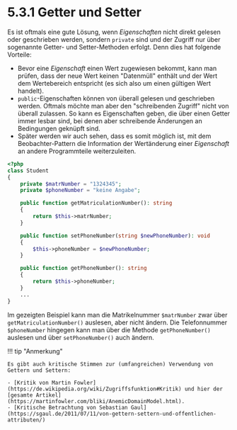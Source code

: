 # 5.3.1 Getter und Setter

Es ist oftmals eine gute Lösung, wenn *Eigenschaften* nicht direkt gelesen oder geschrieben werden, sondern `private` sind und der Zugriff nur über sogenannte Getter- und Setter-Methoden erfolgt. Denn dies hat folgende Vorteile:

- Bevor eine *Eigenschaft* einen Wert zugewiesen bekommt, kann man prüfen, dass der neue Wert keinen "Datenmüll" enthält und der Wert dem Wertebereich entspricht (es sich also um einen gültigen Wert handelt).
- `public`-Eigenschaften können von überall gelesen und geschrieben werden. Oftmals möchte man aber den "schreibenden Zugriff" nicht von überall zulassen. So kann es Eigenschaften geben, die über einen Getter immer lesbar sind, bei denen aber schreibende Änderungen an Bedingungen geknüpft sind.
- Später werden wir auch sehen, dass es somit möglich ist, mit dem Beobachter-Pattern die Information der Wertänderung einer *Eigenschaft* an andere Programmteile weiterzuleiten.

```php linenums="1"
<?php
class Student
{
    private $matrNumber = "1324345";      
    private $phoneNumber = "keine Angabe"; 

    public function getMatriculationNumber(): string
    {
        return $this->matrNumber; 
    }

    public function setPhoneNumber(string $newPhoneNumber): void
    {
        $this->phoneNumber = $newPhoneNumber;
    }

    public function getPhoneNumber(): string
    {
        return $this->phoneNumber;
    }
    ...
}
```

Im gezeigten Beispiel kann man die Matrikelnummer `$matrNumber` zwar über `getMatriculationNumber()` auslesen, aber nicht ändern. Die Telefonnummer `$phoneNumber` hingegen kann man über die Methode `getPhoneNumber()` auslesen und über `setPhoneNumber()` auch ändern.

!!! tip "Anmerkung"

    Es gibt auch kritische Stimmen zur (umfangreichen) Verwendung von Gettern und Settern: 
    
    - [Kritik von Martin Fowler](https://de.wikipedia.org/wiki/Zugriffsfunktion#Kritik) und hier der [gesamte Artikel](https://martinfowler.com/bliki/AnemicDomainModel.html).
    - [Kritische Betrachtung von Sebastian Gaul](https://sgaul.de/2011/07/11/von-gettern-settern-und-offentlichen-attributen/)
